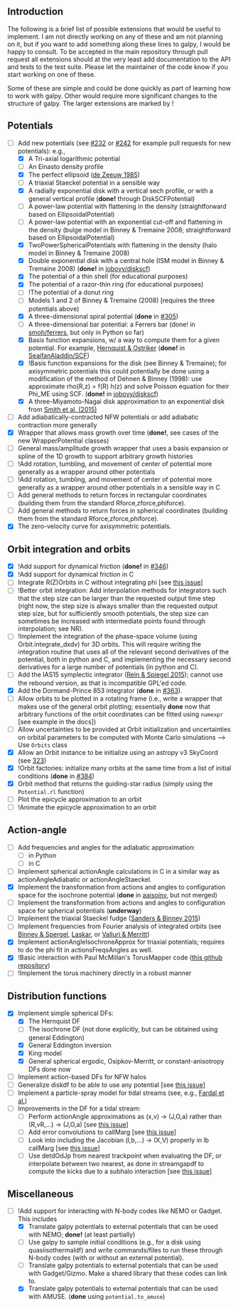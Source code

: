 Introduction
-------------

The following is a brief list of possible extensions that would be useful to implement. I am not directly working on any of these and am not planning on it, but if you want to add something along these lines to galpy, I would be happy to consult. To be accepted in the main repository through pull request all extensions should at the very least add documentation to the API and tests to the test suite. Please let the maintainer of the code know if you start working on one of these.

Some of these are simple and could be done quickly as part of learning how to work with galpy. Other would require more significant changes to the structure of galpy. The larger extensions are marked by !

Potentials
-----------

- [ ] Add new potentials (see [#232](https://github.com/jobovy/galpy/pull/232) or [#242](https://github.com/jobovy/galpy/pull/242) for example pull requests for new potentials): e.g.,
    - [x] A Tri-axial logarithmic potential
    - [ ] An Einasto density profile
    - [x] The perfect ellipsoid ([de Zeeuw 1985](http://adsabs.harvard.edu/abs/1985MNRAS.216..273D))
    - [ ] A triaxial Staeckel potential in a sensible way
    - [x] A radially exponential disk with a vertical sech profile, or with a general vertical profile (**done!** through DiskSCFPotential)
    - [ ] A power-law potential with flattening in the density (straightforward based on EllipsoidalPotential)
    - [ ] A power-law potential with an exponential cut-off and flattening in the density (bulge model in Binney & Tremaine 2008; straightforward based on EllipsoidalPotential)
    - [x] TwoPowerSphericalPotentials with flattening in the density (halo model in Binney & Tremaine 2008)
    - [x] Double exponential disk with a central hole (ISM model in Binney & Tremaine 2008) (**done!** in [jobovy/diskscf](https://github.com/jobovy/galpy/tree/diskscf))
    - [x] The potential of a thin shell (for educational purposes)
    - [x] The potential of a razor-thin ring (for educational purposes)
    - [ ] !The potential of a donut ring
    - [ ] Models 1 and 2 of Binney & Tremaine (2008) [requires the three potentials above)
    - [x] A three-dimensional spiral potential (**done** in [#305](https://github.com/jobovy/galpy/pull/305))
    - [ ] A three-dimensional bar potential: a Ferrers bar (done! in [smoh/ferrers](https://github.com/smoh/galpy/tree/ferrers), but only in Python so far)
    - [x] Basis function expansions, w/ a way to compute them for a given potential. For example, [Hernquist & Ostriker](http://adsabs.harvard.edu/abs/1992ApJ...386..375H) (**done!** in [SeaifanAladdin/SCF](https://github.com/SeaifanAladdin/galpy/tree/SCF))
    - [x] !Basis function expansions for the disk (see Binney & Tremaine); for axisymmetric potentials this could potentially be done using a modification of the method of Dehnen & Binney (1998): use approximate rho(R,z) = f(R) h(z) and solve Poisson equation for their Phi_ME using SCF. (**done!** in [jobovy/diskscf](https://github.com/jobovy/galpy/tree/diskscf))
    - [x] A three-Miyamoto-Nagai disk approximation to an exponential disk from [Smith et al. (2015)](http://arxiv.org/abs/1502.00627)
- [ ] Add adiabatically-contracted NFW potentials or add adiabatic contraction more generally
- [x] Wrapper that allows mass growth over time (**done!**, see cases of the new WrapperPotential classes)
- [ ] General mass/amplitude growth wrapper that uses a basis expansion or spline of the 1D growth to support arbitrary growth histories
- [ ] !Add rotation, tumbling, and movement of center of potential more generally as a wrapper around other potentials
- [ ] !Add rotation, tumbling, and movement of center of potential more generally as a wrapper around other potentials in a sensible way in C
- [ ] Add general methods to return forces in rectangular coordinates (building them from the standard Rforce,zforce,phiforce).
- [ ] Add general methods to return forces in spherical coordinates (building them from the standard Rforce,zforce,phiforce).
- [x] The zero-velocity curve for axisymmetric potentials.

Orbit integration and orbits
------------------------------

- [x] !Add support for dynamical friction (**done!** in [#346](https://github.com/jobovy/galpy/pull/346))
- [x] !Add support for dynamical friction in C
- [ ] Integrate R(Z)Orbits in C without integrating phi [see [this issue](https://github.com/jobovy/galpy/issues/28)]
- [ ] !Better orbit integration: Add interpolation methods for integrators such that the step size can be larger than the requested output time step (right now, the step size is always smaller than the requested output step size, but for sufficiently smooth potentials, the step size can sometimes be increased with intermediate points found through interpolation; see NR).
- [ ] !Implement the integration of the phase-space volume (using Orbit.integrate_dxdv) for 3D orbits. This will require writing the integration routine that uses all of the relevant second derivatives of the potential, both in python and C, and implementing the necessary second derivatives for a large number of potentials (in python and C).
- [ ] Add the IAS15 symplectic integrator ([Rein & Spiegel 2015](http://adsabs.harvard.edu/abs/2015MNRAS.446.1424R)); cannot use the rebound version, as that is incompatible GPL'ed code.
- [x] Add the Dormand-Prince 853 integrator (**done** in [#363](https://github.com/jobovy/galpy/pull/363)).
- [ ] Allow orbits to be plotted in a rotating frame (i.e., write a wrapper that makes use of the general orbit plotting; essentially **done** now that arbitrary functions of the orbit coordinates can be fitted using ``numexpr`` [see example in the docs])
- [ ] Allow uncertainties to be provided at Orbit initialization and uncertainties on orbital parameters to be computed with Monte Carlo simulations --> Use ``Orbits`` class
- [x] Allow an Orbit instance to be initialize using an astropy v3 SkyCoord (see [323](https://github.com/jobovy/galpy/issues/323))
- [x] !Orbit factories: initialize many orbits at the same time from a list of initial conditions (**done**  in [#384](https://github.com/jobovy/galpy/pull/384))
- [x] Orbit method that returns the guiding-star radius (simply using the ``Potential.rl`` function)
- [ ] Plot the epicycle approximation to an orbit
- [ ] !Animate the epicycle approximation to an orbit

Action-angle
-------------
- [ ] Add frequencies and angles for the adiabatic approximation:
     - [ ] in Python
     - [ ] in C
- [ ] Implement spherical actionAngle calculations in C in a similar way as actionAngleAdiabatic or actionAngleStaeckel.
- [x] Implement the transformation from actions and angles to configuration space for the isochrone potential (**done** in [aaisoinv](https://github.com/jobovy/galpy/tree/aaisoinv), but not merged)
- [ ] Implement the transformation from actions and angles to configuration space for spherical potentials (**underway**)
- [ ] Implement the triaxial Staeckel fudge ([Sanders & Binney 2015](http://adsabs.harvard.edu/abs/2014arXiv1412.2093S))
- [ ] Implement frequencies from Fourier analysis of integrated orbits (see [Binney & Spergel](http://adsabs.harvard.edu/abs/1982ApJ...252..308B), [Laskar](http://adsabs.harvard.edu/abs/1990Icar...88..266L), or [Valluri & Merritt](http://adsabs.harvard.edu/abs/1998ApJ...506..686V))
- [x] Implement actionAngleIsochroneApprox for triaxial potentials; requires to do the phi fit in actionsFreqsAngles as well.
- [x] !Basic interaction with Paul McMillan's TorusMapper code ([this github repository](https://github.com/PaulMcMillan-Astro/Torus))
- [ ] !Implement the torus machinery directly in a robust manner

Distribution functions
------------------------
- [x] Implement simple spherical DFs:
  - [x] The Hernquist DF
  - [ ] The isochrone DF (not done explicitly, but can be obtained using general Eddington)
  - [x] General Eddington inversion
  - [x] King model
  - [x] General spherical ergodic, Osipkov-Merritt, or constant-anisotropy DFs done now
- [ ] Implement action-based DFs for NFW halos
- [ ] Generalize diskdf to be able to use any potential [see [this issue](https://github.com/jobovy/galpy/issues/7)]
- [ ] Implement a particle-spray model for tidal streams (see, e.g., [Fardal et al.](http://adsabs.harvard.edu/abs/2015MNRAS.452..301F))
- [ ] Improvements in the DF for a tidal stream:
  - [ ] Perform actionAngle approximations as (x,v) -> (J,O,a) rather than (R,vR,...) -> (J,O,a) [see [this issue](https://github.com/jobovy/galpy/issues/113)]
  - [ ] Add error convolutions to callMarg [see [this issue](https://github.com/jobovy/galpy/issues/114)]
  - [ ] Look into including the Jacobian (l,b,...) -> (X,V) properly in lb callMarg [see [this issue](https://github.com/jobovy/galpy/issues/115)]
  - [ ] Use detdOdJp from nearest trackpoint when evaluating the DF, or interpolate between two nearest, as done in streamgapdf to compute the kicks due to a subhalo interaction [see [this issue](https://github.com/jobovy/galpy/issues/197)]

Miscellaneous
---------------
- [ ] !Add support for interacting with N-body codes like NEMO or Gadget. This includes
     - [x] Translate galpy potentials to external potentials that can be used with NEMO; **done!** (at least partially)
     - [ ] Use galpy to sample initial conditions (e.g., for a disk using quasiisothermaldf) and write commands/files to run these through N-body codes (with or without an external potential).
     - [ ] Translate galpy potentials to external potentials that can be used with Gadget/Gizmo. Make a shared library that these codes can link to.
     - [x] Translate galpy potentials to external potentials that can be used with AMUSE. (**done** using ``potential.to_amuse``)
